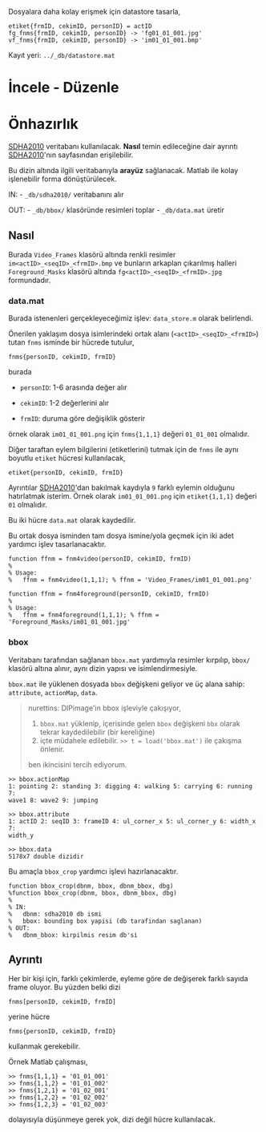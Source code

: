 Dosyalara daha kolay erişmek için datastore tasarla,

	etiket{frmID, cekimID, personID} = actID
	fg_fnms{frmID, cekimID, personID} -> 'fg01_01_001.jpg'
	vf_fnms{frmID, cekimID, personID} -> 'im01_01_001.bmp'

Kayıt yeri: `../_db/datastore.mat`

#  İncele - Düzenle
# Önhazırlık

[SDHA2010] veritabanı kullanılacak. **Nasıl** temin edileceğine dair ayrıntı
[SDHA2010]'nın sayfasından erişilebilir.

Bu dizin altında ilgili veritabanıyla **arayüz** sağlanacak. Matlab ile kolay
işlenebilir forma dönüştürülecek.

IN:
	- `_db/sdha2010/` veritabanını alır

OUT:
	- `_db/bbox/` klasöründe resimleri toplar
	- `_db/data.mat` üretir

## Nasıl

Burada `Video_Frames` klasörü altında renkli resimler
`im<actID>_<seqID>_<frmID>.bmp` ve bunların arkaplan çıkarılmış halleri
`Foreground_Masks` klasörü altında `fg<actID>_<seqID>_<frmID>.jpg` formundadır.

### data.mat

Burada istenenleri gerçekleyeceğimiz işlev: `data_store.m` olarak belirlendi.

Önerilen yaklaşım dosya isimlerindeki ortak alanı (`<actID>_<seqID>_<frmID>`)
tutan `fnms` isminde bir hücrede tutulur,

	fnms{personID, cekimID, frmID}

burada

- `personID`: 1-6 arasında değer alır

- `cekimID`: 1-2 değerlerini alır

- `frmID`: duruma göre değişiklik gösterir

örnek olarak `im01_01_001.png` için `fnms{1,1,1}` değeri `01_01_001` olmalıdır.

Diğer taraftan eylem bilgilerini (etiketlerini) tutmak için de `fnms` ile aynı
boyutlu `etiket` hücresi kullanılacak,

	etiket{personID, cekimID, frmID}

Ayrıntılar [SDHA2010]'dan bakılmak kaydıyla `9` farklı eylemin olduğunu
hatırlatmak isterim. Örnek olarak `im01_01_001.png` için `etiket{1,1,1}` değeri
`01` olmalıdır.

Bu iki hücre `data.mat` olarak kaydedilir.

Bu ortak dosya isminden tam dosya ismine/yola geçmek için iki adet yardımcı
işlev tasarlanacaktır.

	function ffnm = fnm4video(personID, cekimID, frmID)
	%
	% Usage:
	% 	ffnm = fnm4video(1,1,1); % ffnm = 'Video_Frames/im01_01_001.png'

	function ffnm = fnm4foreground(personID, cekimID, frmID)
	%
	% Usage:
	% 	ffnm = fnm4foreground(1,1,1); % ffnm = 'Foreground_Masks/im01_01_001.jpg'

### bbox

Veritabanı tarafından sağlanan `bbox.mat` yardımıyla resimler kırpılıp, `bbox/`
klasörü altına alınır, aynı dizin yapısı ve isimlendirmesiyle.

`bbox.mat` ile yüklenen dosyada `bbox` değişkeni geliyor ve üç alana sahip:
`attribute`, `actionMap`, `data`.

> nurettins: DIPimage'in bbox işleviyle çakışıyor,
>
> 1. `bbox.mat` yüklenip, içerisinde gelen `bbox` değişkeni `bbx` olarak tekrar
> kaydedilebilir (bir kereliğine)
> 2. içte müdahele edilebilir. `>> t = load('bbox.mat')` ile çakışma önlenir.
>
> ben ikincisini tercih ediyorum.

	>> bbox.actionMap
	1: pointing 2: standing 3: digging 4: walking 5: carrying 6: running 7:
	wave1 8: wave2 9: jumping

	>> bbox.attribute
	1: actID 2: seqID 3: frameID 4: ul_corner_x 5: ul_corner_y 6: width_x 7:
	width_y

	>> bbox.data
	5178x7 double dizidir

Bu amaçla `bbox_crop` yardımcı işlevi hazırlanacaktır.

	function bbox_crop(dbnm, bbox, dbnm_bbox, dbg)
	%function bbox_crop(dbnm, bbox, dbnm_bbox, dbg)
	%
	% IN:
	% 	dbnm: sdha2010 db ismi
	% 	bbox: bounding box yapisi (db tarafindan saglanan)
	% OUT:
	% 	dbnm_bbox: kirpilmis resim db'si

## Ayrıntı

Her bir kişi için, farklı çekimlerde, eyleme göre de değişerek farklı sayıda
frame oluyor. Bu yüzden belki dizi

	fnms[personID, cekimID, frmID]

yerine hücre

	fnms{personID, cekimID, frmID}

kullanmak gerekebilir.

Örnek Matlab çalışması,

	>> fnms{1,1,1} = '01_01_001'
	>> fnms{1,1,2} = '01_01_002'
	>> fnms{1,2,1} = '01_02_001'
	>> fnms{1,2,2} = '01_02_002'
	>> fnms{1,2,3} = '01_02_003'

dolayısıyla düşünmeye gerek yok, dizi değil hücre kullanılacak.

<!-- kaynaklar -->

[SDHA2010]: 			https://github.com/19/asid/wiki/sdha2010
